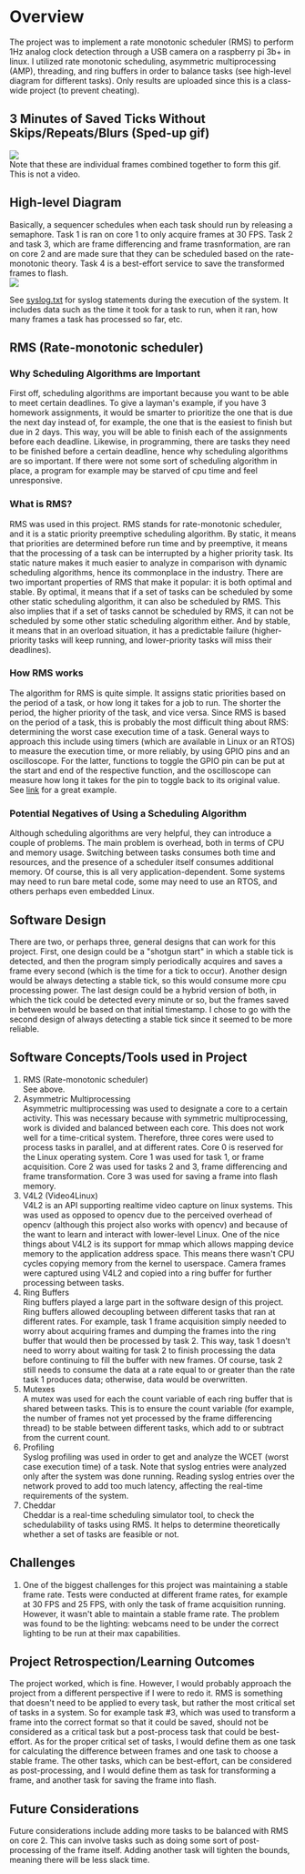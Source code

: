 # Overview #
The project was to implement a rate monotonic scheduler (RMS) to perform 1Hz analog clock detection through a USB camera on a raspberry pi 3b+ in linux. I utilized rate monotonic scheduling, asymmetric multiprocessing (AMP), threading, and ring buffers in order to balance tasks (see high-level diagram for different tasks). Only results are uploaded since this is a class-wide project (to prevent cheating).</br>

## 3 Minutes of Saved Ticks Without Skips/Repeats/Blurs (Sped-up gif) ##
![](https://github.com/isch4196/real-time-embedded/blob/master/3mindiff.gif)<br/>
Note that these are individual frames combined together to form this gif. This is not a video.

## High-level Diagram ##
Basically, a sequencer schedules when each task should run by releasing a semaphore. Task 1 is ran on core 1 to only acquire frames at 30 FPS. Task 2 and task 3, which are frame differencing and frame trasnformation, are ran on core 2 and are made sure that they can be scheduled based on the rate-monotonic theory. Task 4 is a best-effort service to save the transformed frames to flash.
</br>
![](https://github.com/isch4196/real-time-embedded/blob/master/5318_high_level_diagram.png)

See [syslog.txt](https://github.com/isch4196/real-time-embedded/blob/master/syslog.txt) for syslog statements during the execution of the system. It includes data such as the time it took for a task to run, when it ran, how many frames a task has processed so far, etc.

## RMS (Rate-monotonic scheduler) ##
### Why Scheduling Algorithms are Important ###
First off, scheduling algorithms are important because you want to be able to meet certain deadlines. To give a layman's example, if you have 3 homework assignments, it would be smarter to prioritize the one that is due the next day instead of, for example, the one that is the easiest to finish but due in 2 days. This way, you will be able to finish each of the assignments before each deadline. Likewise, in programming, there are tasks they need to be finished before a certain deadline, hence why scheduling algorithms are so important. If there were not some sort of scheduling algorithm in place, a program for example may be starved of cpu time and feel unresponsive. 

### What is RMS? ###
RMS was used in this project. RMS stands for rate-monotonic scheduler, and it is a static priority preemptive scheduling algorithm. By static, it means that priorities are determined before run time and by preemptive, it means that the processing of a task can be interrupted by a higher priority task. Its static nature makes it much easier to analyze in comparison with dynamic scheduling algorithms, hence its commonplace in the industry. There are two important properties of RMS that make it popular: it is both optimal and stable. By optimal, it means that if a set of tasks can be scheduled by some other static scheduling algorithm, it can also be scheduled by RMS. This also implies that if a set of tasks cannot be scheduled by RMS, it can not be scheduled by some other static scheduling algorithm either. And by stable, it means that in an overload situation, it has a predictable failure (higher-priority tasks will keep running, and lower-priority tasks will miss their deadlines).<br/>

### How RMS works ###
The algorithm for RMS is quite simple. It assigns static priorities based on the period of a task, or how long it takes for a job to run. The shorter the period, the higher priority of the task, and vice versa. Since RMS is based on the period of a task, this is probably the most difficult thing about RMS: determining the worst case execution time of a task. General ways to approach this include using timers (which are available in Linux or an RTOS) to measure the execution time, or more reliably, by using GPIO pins and an oscilloscope. For the latter, functions to toggle the GPIO pin can be put at the start and end of the respective function, and the oscilloscope can measure how long it takes for the pin to toggle back to its original value. See [link](https://www.geeksforgeeks.org/rate-monotonic-scheduling/) for a great example.

### Potential Negatives of Using a Scheduling Algorithm ###
Although scheduling algorithms are very helpful, they can introduce a couple of problems. The main problem is overhead, both in terms of CPU and memory usage. Switching between tasks consumes both time and resources, and the presence of a scheduler itself consumes additional memory. Of course, this is all very application-dependent. Some systems may need to run bare metal code, some may need to use an RTOS, and others perhaps even embedded Linux.

## Software Design ##
There are two, or perhaps three, general designs that can work for this project. First, one design could be a "shotgun start" in which a stable tick is detected, and then the program simply periodically acquires and saves a frame every second (which is the time for a tick to occur). Another design would be always detecting a stable tick, so this would consume more cpu processing power. The last design could be a hybrid version of both, in which the tick could be detected every minute or so, but the frames saved in between would be based on that initial timestamp. I chose to go with the second design of always detecting a stable tick since it seemed to be more reliable.

## Software Concepts/Tools used in Project ##
1) RMS (Rate-monotonic scheduler)<br/>
See above.
2) Asymmetric Multiprocessing<br/>
Asymmetric multiprocessing was used to designate a core to a certain activity. This was necessary because with symmetric multiprocessing, work is divided and balanced between each core. This does not work well for a time-critical system. Therefore, three cores were used to process tasks in parallel, and at different rates. Core 0 is reserved for the Linux operating system. Core 1 was used for task 1, or frame acquisition. Core 2 was used for tasks 2 and 3, frame differencing and frame transformation. Core 3 was used for saving a frame into flash memory.
3) V4L2 (Video4Linux)<br/>
V4L2 is an API supporting realtime video capture on linux systems. This was used as opposed to opencv due to the perceived overhead of opencv (although this project also works with opencv) and because of the want to learn and interact with lower-level Linux. One of the nice things about V4L2 is its support for mmap which allows mapping device memory to the application address space. This means there wasn't CPU cycles copying memory from the kernel to userspace. Camera frames were captured using V4L2 and copied into a ring buffer for further processing between tasks.
4) Ring Buffers<br/>
Ring buffers played a large part in the software design of this project. Ring buffers allowed decoupling between different tasks that ran at different rates. For example, task 1 frame acquisition simply needed to worry about acquiring frames and dumping the frames into the ring buffer that would then be processed by task 2. This way, task 1 doesn't need to worry about waiting for task 2 to finish processing the data before continuing to fill the buffer with new frames. Of course, task 2 still needs to consume the data at a rate equal to or greater than the rate task 1 produces data; otherwise, data would be overwritten.
5) Mutexes<br/>
A mutex was used for each the count variable of each ring buffer that is shared between tasks. This is to ensure the count variable (for example, the number of frames not yet processed by the frame differencing thread) to be stable between different tasks, which add to or subtract from the current count.
6) Profiling<br/>
Syslog profiling was used in order to get and analyze the WCET (worst case execution time) of a task. Note that syslog entries were analyzed only after the system was done running. Reading syslog entries over the network proved to add too much latency, affecting the real-time requirements of the system.
7) Cheddar<br/>
Cheddar is a real-time scheduling simulator tool, to check the schedulability of tasks using RMS. It helps to determine theoretically whether a set of tasks are feasible or not.

## Challenges ##
1) One of the biggest challenges for this project was maintaining a stable frame rate. Tests were conducted at different frame rates, for example at 30 FPS and 25 FPS, with only the task of frame acquisition running. However, it wasn't able to maintain a stable frame rate. The problem was found to be the lighting: webcams need to be under the correct lighting to be run at their max capabilities.

## Project Retrospection/Learning Outcomes ##
The project worked, which is fine. However, I would probably approach the project from a different perspective if I were to redo it. RMS is something that doesn't need to be applied to every task, but rather the most critical set of tasks in a system. So for example task #3, which was used to transform a frame into the correct format so that it could be saved, should not be considered as a critical task but a post-process task that could be best-effort. As for the proper critical set of tasks, I would define them as one task for calculating the difference between frames and one task to choose a stable frame. The other tasks, which can be best-effort, can be considered as post-processing, and I would define them as task for transforming a frame, and another task for saving the frame into flash.

## Future Considerations ##
Future considerations include adding more tasks to be balanced with RMS on core 2. This can involve tasks such as doing some sort of post-processing of the frame itself. Adding another task will tighten the bounds, meaning there will be less slack time.
